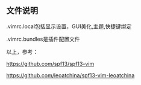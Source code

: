 ## 文件说明

.vimrc.local包括显示设置，GUI美化,主题,快捷键绑定

.vimrc.bundles是插件配置文件

以上，参考：

https://github.com/spf13/spf13-vim

https://github.com/leoatchina/spf13-vim-leoatchina
